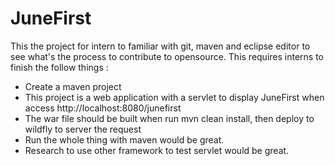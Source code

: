 JuneFirst
================================
This the project for intern to familiar with git, maven and eclipse editor to see what's the process to contribute to opensource. This requires interns to finish the follow things : 
* Create a maven project 
* This project is a web application with a servlet to display JuneFirst when access http://localhost:8080/junefirst
* The war file should be built when run mvn clean install, then deploy to wildfly to server the request
* Run the whole thing with maven would be great.
* Research to use other framework to test servlet would be great. 
